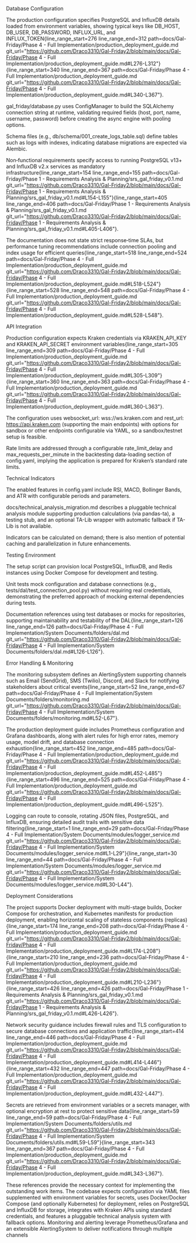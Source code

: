Database Configuration

The production configuration specifies PostgreSQL and InfluxDB details loaded from environment variables, showing typical keys like DB_HOST, DB_USER, DB_PASSWORD, INFLUX_URL, and INFLUX_TOKEN{line_range_start=276 line_range_end=312 path=docs/Gal-Friday/Phase 4 - Full Implementation/production_deployment_guide.md git_url="https://github.com/Draco3310/Gal-Friday2/blob/main/docs/Gal-Friday/Phase 4 - Full Implementation/production_deployment_guide.md#L276-L312"}{line_range_start=340 line_range_end=367 path=docs/Gal-Friday/Phase 4 - Full Implementation/production_deployment_guide.md git_url="https://github.com/Draco3310/Gal-Friday2/blob/main/docs/Gal-Friday/Phase 4 - Full Implementation/production_deployment_guide.md#L340-L367"}.

gal_friday/database.py uses ConfigManager to build the SQLAlchemy connection string at runtime, validating required fields (host, port, name, username, password) before creating the async engine with pooling options.

Schema files (e.g., db/schema/001_create_logs_table.sql) define tables such as logs with indexes, indicating database migrations are expected via Alembic.

Non‑functional requirements specify access to running PostgreSQL v13+ and InfluxDB v2.x services as mandatory infrastructure{line_range_start=154 line_range_end=155 path=docs/Gal-Friday/Phase 1 - Requirements Analysis & Planning/srs_gal_friday_v0.1.md git_url="https://github.com/Draco3310/Gal-Friday2/blob/main/docs/Gal-Friday/Phase 1 - Requirements Analysis & Planning/srs_gal_friday_v0.1.md#L154-L155"}{line_range_start=405 line_range_end=406 path=docs/Gal-Friday/Phase 1 - Requirements Analysis & Planning/srs_gal_friday_v0.1.md git_url="https://github.com/Draco3310/Gal-Friday2/blob/main/docs/Gal-Friday/Phase 1 - Requirements Analysis & Planning/srs_gal_friday_v0.1.md#L405-L406"}.

The documentation does not state strict response‑time SLAs, but performance tuning recommendations include connection pooling and index usage for efficient queries{line_range_start=518 line_range_end=524 path=docs/Gal-Friday/Phase 4 - Full Implementation/production_deployment_guide.md git_url="https://github.com/Draco3310/Gal-Friday2/blob/main/docs/Gal-Friday/Phase 4 - Full Implementation/production_deployment_guide.md#L518-L524"}{line_range_start=528 line_range_end=548 path=docs/Gal-Friday/Phase 4 - Full Implementation/production_deployment_guide.md git_url="https://github.com/Draco3310/Gal-Friday2/blob/main/docs/Gal-Friday/Phase 4 - Full Implementation/production_deployment_guide.md#L528-L548"}.

API Integration

Production configuration expects Kraken credentials via KRAKEN_API_KEY and KRAKEN_API_SECRET environment variables{line_range_start=305 line_range_end=309 path=docs/Gal-Friday/Phase 4 - Full Implementation/production_deployment_guide.md git_url="https://github.com/Draco3310/Gal-Friday2/blob/main/docs/Gal-Friday/Phase 4 - Full Implementation/production_deployment_guide.md#L305-L309"}{line_range_start=360 line_range_end=363 path=docs/Gal-Friday/Phase 4 - Full Implementation/production_deployment_guide.md git_url="https://github.com/Draco3310/Gal-Friday2/blob/main/docs/Gal-Friday/Phase 4 - Full Implementation/production_deployment_guide.md#L360-L363"}.

The configuration uses websocket_url: wss://ws.kraken.com and rest_url: https://api.kraken.com (supporting the main endpoints) with options for sandbox or other endpoints configurable via YAML, so a sandbox/testnet setup is feasible.

Rate limits are addressed through a configurable rate_limit_delay and max_requests_per_minute in the backtesting data-loading section of config.yaml, implying the application is prepared for Kraken’s standard rate limits.

Technical Indicators

The enabled features in config.yaml include RSI, MACD, Bollinger Bands, and ATR with configurable periods and parameters.

docs/technical_analysis_migration.md describes a pluggable technical analysis module supporting production calculations (via pandas-ta), a testing stub, and an optional TA-Lib wrapper with automatic fallback if TA-Lib is not available.

Indicators can be calculated on demand; there is also mention of potential caching and parallelization in future enhancements.

Testing Environment

The setup script can provision local PostgreSQL, InfluxDB, and Redis instances using Docker Compose for development and testing.

Unit tests mock configuration and database connections (e.g., tests/dal/test_connection_pool.py) without requiring real credentials, demonstrating the preferred approach of mocking external dependencies during tests.

Documentation references using test databases or mocks for repositories, supporting maintainability and testability of the DAL{line_range_start=126 line_range_end=126 path=docs/Gal-Friday/Phase 4 - Full Implementation/System Documents/folders/dal.md git_url="https://github.com/Draco3310/Gal-Friday2/blob/main/docs/Gal-Friday/Phase 4 - Full Implementation/System Documents/folders/dal.md#L126-L126"}.

Error Handling & Monitoring

The monitoring subsystem defines an AlertingSystem supporting channels such as Email (SendGrid), SMS (Twilio), Discord, and Slack for notifying stakeholders about critical events{line_range_start=52 line_range_end=67 path=docs/Gal-Friday/Phase 4 - Full Implementation/System Documents/folders/monitoring.md git_url="https://github.com/Draco3310/Gal-Friday2/blob/main/docs/Gal-Friday/Phase 4 - Full Implementation/System Documents/folders/monitoring.md#L52-L67"}.

The production deployment guide includes Prometheus configuration and Grafana dashboards, along with alert rules for high error rates, memory usage, model drift, and database connection exhaustion{line_range_start=452 line_range_end=485 path=docs/Gal-Friday/Phase 4 - Full Implementation/production_deployment_guide.md git_url="https://github.com/Draco3310/Gal-Friday2/blob/main/docs/Gal-Friday/Phase 4 - Full Implementation/production_deployment_guide.md#L452-L485"}{line_range_start=496 line_range_end=525 path=docs/Gal-Friday/Phase 4 - Full Implementation/production_deployment_guide.md git_url="https://github.com/Draco3310/Gal-Friday2/blob/main/docs/Gal-Friday/Phase 4 - Full Implementation/production_deployment_guide.md#L496-L525"}.

Logging can route to console, rotating JSON files, PostgreSQL, and InfluxDB, ensuring detailed audit trails with sensitive data filtering{line_range_start=1 line_range_end=29 path=docs/Gal-Friday/Phase 4 - Full Implementation/System Documents/modules/logger_service.md git_url="https://github.com/Draco3310/Gal-Friday2/blob/main/docs/Gal-Friday/Phase 4 - Full Implementation/System Documents/modules/logger_service.md#L1-L29"}{line_range_start=30 line_range_end=44 path=docs/Gal-Friday/Phase 4 - Full Implementation/System Documents/modules/logger_service.md git_url="https://github.com/Draco3310/Gal-Friday2/blob/main/docs/Gal-Friday/Phase 4 - Full Implementation/System Documents/modules/logger_service.md#L30-L44"}.

Deployment Considerations

The project supports Docker deployment with multi-stage builds, Docker Compose for orchestration, and Kubernetes manifests for production deployment, enabling horizontal scaling of stateless components (replicas){line_range_start=174 line_range_end=208 path=docs/Gal-Friday/Phase 4 - Full Implementation/production_deployment_guide.md git_url="https://github.com/Draco3310/Gal-Friday2/blob/main/docs/Gal-Friday/Phase 4 - Full Implementation/production_deployment_guide.md#L174-L208"}{line_range_start=210 line_range_end=236 path=docs/Gal-Friday/Phase 4 - Full Implementation/production_deployment_guide.md git_url="https://github.com/Draco3310/Gal-Friday2/blob/main/docs/Gal-Friday/Phase 4 - Full Implementation/production_deployment_guide.md#L210-L236"}{line_range_start=426 line_range_end=426 path=docs/Gal-Friday/Phase 1 - Requirements Analysis & Planning/srs_gal_friday_v0.1.md git_url="https://github.com/Draco3310/Gal-Friday2/blob/main/docs/Gal-Friday/Phase 1 - Requirements Analysis & Planning/srs_gal_friday_v0.1.md#L426-L426"}.

Network security guidance includes firewall rules and TLS configuration to secure database connections and application traffic{line_range_start=414 line_range_end=446 path=docs/Gal-Friday/Phase 4 - Full Implementation/production_deployment_guide.md git_url="https://github.com/Draco3310/Gal-Friday2/blob/main/docs/Gal-Friday/Phase 4 - Full Implementation/production_deployment_guide.md#L414-L446"}{line_range_start=432 line_range_end=447 path=docs/Gal-Friday/Phase 4 - Full Implementation/production_deployment_guide.md git_url="https://github.com/Draco3310/Gal-Friday2/blob/main/docs/Gal-Friday/Phase 4 - Full Implementation/production_deployment_guide.md#L432-L447"}.

Secrets are retrieved from environment variables or a secrets manager, with optional encryption at rest to protect sensitive data{line_range_start=59 line_range_end=59 path=docs/Gal-Friday/Phase 4 - Full Implementation/System Documents/folders/utils.md git_url="https://github.com/Draco3310/Gal-Friday2/blob/main/docs/Gal-Friday/Phase 4 - Full Implementation/System Documents/folders/utils.md#L59-L59"}{line_range_start=343 line_range_end=367 path=docs/Gal-Friday/Phase 4 - Full Implementation/production_deployment_guide.md git_url="https://github.com/Draco3310/Gal-Friday2/blob/main/docs/Gal-Friday/Phase 4 - Full Implementation/production_deployment_guide.md#L343-L367"}.

These references provide the necessary context for implementing the outstanding work items. The codebase expects configuration via YAML files supplemented with environment variables for secrets, uses Docker/Docker Compose (and optionally Kubernetes) for deployment, relies on PostgreSQL and InfluxDB for storage, integrates with Kraken APIs using standard credentials, and features a pluggable technical analysis system with fallback options. Monitoring and alerting leverage Prometheus/Grafana and an extensible AlertingSystem to deliver notifications through multiple channels
